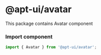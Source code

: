 # @apt-ui/avatar

This package contains Avatar component

### Import component
```js
import { Avatar } from '@apt-ui/avatar';
```